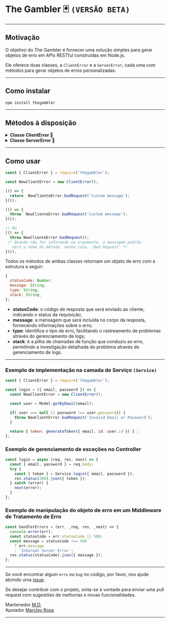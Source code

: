 
# The Gambler 🃏 ```(VERSÃO BETA)```
---
## Motivação
O objetivo do The Gambler é fornecer uma solução simples para gerar objetos de erro em APIs RESTful construídas em Node.js. 

Ele oferece duas classes, a ``ClientError`` e a ``ServerError``, cada uma com métodos para gerar objetos de erros personalizadas.

---
## Como instalar
``npm install thegambler``

----
## Métodos à disposição

<details>
  <summary><strong>Classe ClientError 🐞</strong></summary>

- badRequest
- unauthorized
- forbidden
- notFound
- notAcceptable
- proxyAuthRequired
- requestTimeout
- conflict
- gone
- lengthRequired
- preconditionFailed
- payloadTooLarge
- uriTooLong
- unsupportedMediaType
- rangeNotSatisfiable
- expectationFailed
- iAmATeapot
- misdirectedRequest
- unprocessableEntity
- locked
- failedDependency
- tooEarly
- upgradeRequired
- preconditionRequired
- tooManyRequests
- requestHeaderFieldsTooLarge
- unavailableForLegalReasons
</details>

<details>
  <summary><strong>Classe ServerError 🐞</strong></summary>

- internalServerError
- notImplemented
- badGateway
- serviceUnavailable
- gatewayTimeout
- httpVersionNotSupported
- variantAlsoNegotiates
- insufficientStorage
- loopDetected
- notExtended
- networkAuthenticationRequired
</details>

---
## Como usar

```javascript
const { ClientError } = require('thegambler');

const NewClientError = new ClientError();

(() => {
  return  NewClienteError.badRequest('Custom message');
}());

(() => {
  throw  NewClienteError.badRequest('Custom message');
}());

// Ou
(() => {
  throw NewClienteError.badRequest();
 /* Quando não for informado um argumento, a mensagem padrão
   será o nome do método, neste caso, 'Bad Request' */
}());
```

Todos os métodos de ambas classes retornam um objeto de erro com a estrutura a seguir:

```javascript
{
  statusCode: Number,
  message: String,
  type: String,
  stack: String,
};
```
- **statusCode**: o código de resposta que será enviado ao cliente, indicando o status da requisição;
- **message**: a mensagem que será incluída no corpo da resposta, fornecendo informações sobre o erro;
- **type**: identifica o tipo de erro, facilitando o rastreamento de problemas através do gerenciamento de logs;
- **stack**: é a pilha de chamadas de função que conduziu ao erro, permitindo a investigação detalhada do problema através do gerenciamento de logs.
---
### Exemplo de implementação na camada de Serviço ```(Service)```
```javascript
const { ClientError } = require('thegambler');

const login = ({ email, password }) => {
  const NewClientError = new ClientError();

  const user = Model.getByEmail(email);
  
  if( user === null || password !== user.password)) {
    throw NewClientError.badRequest('Invalid Email or Password');
  }

  return { token: generateToken({ email, id: user.id }) } ;
};
```
### Exemplo de gerenciamento de exceções no Controller
```javascript
const login = async (req, res, next) => {
  const { email, password } = req.body;
  try {
    const { token } = Service.login({ email, password });
    res.status(200).json({ token });
  } catch (error) {
    next(error);
  }
};
```
### Exemplo de manipulação do objeto de erro em um Middleware de Tratamento de Erro
```javascript
const handlerErrors = (err, _req, res, _next) => {
  console.error(err);
  const statusCode = err.statusCode || 500;
  const message = statusCode !== 500
    ? err.message
    : 'Internal Server Error';
  res.status(statusCode).json({ message });
};
```
----
  Se você encontrar algum ```erro``` ou ```bug``` no código, por favor, nos ajude abrindo uma [issue](https://github.com/marciodanielll/thegambler/issues).

  Se desejar contribuir com o projeto, sinta-se à vontade para enviar uma pull request com sugestões de melhorias e novas funcionalidades.

  Mantenedor [M.D.](https://www.linkedin.com/in/marciodanielll/)  
  Apoiador [Marcley Rosa](https://www.linkedin.com/in/marcley-rosa-8169a6105/)

----
